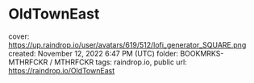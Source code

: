 # OldTownEast

cover: https://up.raindrop.io/user/avatars/619/512/lofi_generator_SQUARE.png
created: November 12, 2022 6:47 PM (UTC)
folder: BOOKMRKS-MTHRFCKR / MTHRFCKR
tags: raindrop.io, public
url: https://raindrop.io/OldTownEast